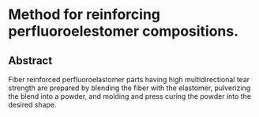 # Method for reinforcing perfluoroelestomer compositions.

## Abstract
Fiber reinforced perfluoroelastomer parts having high multidirectional tear strength are prepared by blending the fiber with the elastomer, pulverizing the blend into a powder, and molding and press curing the powder into the desired shape.